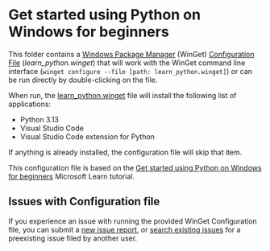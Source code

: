 # Get started using Python on Windows for beginners

This folder contains a [Windows Package Manager](https://learn.microsoft.com/windows/package-manager/winget/) (WinGet) [Configuration File](https://learn.microsoft.com/windows/package-manager/configuration/) (_learn_python.winget_) that will work with the WinGet command line interface (`winget configure --file [path: learn_python.winget]`) or can be run directly by double-clicking on the file.

When run, the [learn_python.winget](./learn_python.winget) file will install the following list of applications:

- Python 3.13
- Visual Studio Code
- Visual Studio Code extension for Python

If anything is already installed, the configuration file will skip that item.

This configuration file is based on the [Get started using Python on Windows for beginners](https://learn.microsoft.com/windows/python/beginners) Microsoft Learn tutorial.

## Issues with Configuration file

If you experience an issue with running the provided WinGet Configuration file, you can submit a [new issue report](https://github.com/microsoft/winget-dsc/issues/new/choose), or [search existing issues](https://github.com/microsoft/winget-dsc/issues) for a preexisting issue filed by another user.
